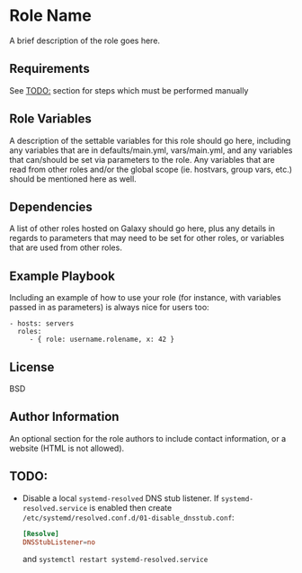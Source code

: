 Role Name
=========

A brief description of the role goes here.

Requirements
------------

See [TODO:](#todo) section for steps which must be performed manually

Role Variables
--------------

A description of the settable variables for this role should go here, including any variables that are in defaults/main.yml, vars/main.yml, and any variables that can/should be set via parameters to the role. Any variables that are read from other roles and/or the global scope (ie. hostvars, group vars, etc.) should be mentioned here as well.

Dependencies
------------

A list of other roles hosted on Galaxy should go here, plus any details in regards to parameters that may need to be set for other roles, or variables that are used from other roles.

Example Playbook
----------------

Including an example of how to use your role (for instance, with variables passed in as parameters) is always nice for users too:

    - hosts: servers
      roles:
         - { role: username.rolename, x: 42 }

License
-------

BSD

Author Information
------------------

An optional section for the role authors to include contact information, or a website (HTML is not allowed).


TODO:
-----

- Disable a local `systemd-resolved` DNS stub listener. If `systemd-resolved.service` is enabled then create `/etc/systemd/resolved.conf.d/01-disable_dnsstub.conf`:
  ```conf
  [Resolve]
  DNSStubListener=no
  ```

  and `systemctl restart systemd-resolved.service`
